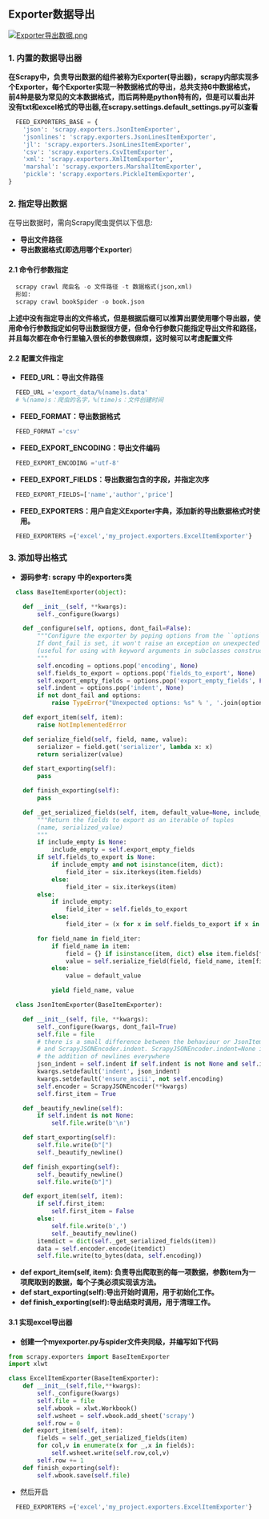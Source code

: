 ## Exporter数据导出
[![Exporter导出数据.png](https://i.loli.net/2018/05/02/5ae91e00da77e.png)](https://i.loli.net/2018/05/02/5ae91e00da77e.png)
### 1. 内置的数据导出器
**在Scrapy中，负责导出数据的组件被称为Exporter(导出器)，scrapy内部实现多个Exporter，每个Exporter实现一种数据格式的导出，总共支持6中数据格式，前4种是极为常见的文本数据格式，而后两种是python特有的，但是可以看出并没有txt和excel格式的导出器,在scrapy.settings.default_settings.py可以查看**
```python
  FEED_EXPORTERS_BASE = {
    'json': 'scrapy.exporters.JsonItemExporter',
    'jsonlines': 'scrapy.exporters.JsonLinesItemExporter',
    'jl': 'scrapy.exporters.JsonLinesItemExporter',
    'csv': 'scrapy.exporters.CsvItemExporter',
    'xml': 'scrapy.exporters.XmlItemExporter',
    'marshal': 'scrapy.exporters.MarshalItemExporter',
    'pickle': 'scrapy.exporters.PickleItemExporter',
}
```

### 2. 指定导出数据
在导出数据时，需向Scrapy爬虫提供以下信息:

  - **导出文件路径**
  - **导出数据格式(即选用哪个Exporter**)

  #### 2.1 命令行参数指定
  ```python
    scrapy crawl 爬虫名 -o 文件路径 -t 数据格式(json,xml)
    形如:
    scrapy crawl bookSpider -o book.json
  ```
  **上述中没有指定导出的文件格式，但是根据后缀可以推算出要使用哪个导出器，使用命令行参数指定如何导出数据很方便，但命令行参数只能指定导出文件和路径，并且每次都在命令行里输入很长的参数很麻烦，这时候可以考虑配置文件**

#### 2.2 配置文件指定

- **FEED_URL：导出文件路径**
```python
  FEED_URL ='export_data/%(name)s.data'
  # %(name)s：爬虫的名字，%(time)s：文件创建时间
```
- **FEED_FORMAT：导出数据格式**
```python
  FEED_FORMAT ='csv'
```
- **FEED_EXPORT_ENCODING：导出文件编码**
```python
  FEED_EXPORT_ENCODING ='utf-8'
```
- **FEED_EXPORT_FIELDS：导出数据包含的字段，并指定次序**
```python
  FEED_EXPORT_FIELDS=['name','author','price']
```
- **FEED_EXPORTERS：用户自定义Exporter字典，添加新的导出数据格式时使用。**
```python
  FEED_EXPORTERS ={'excel','my_project.exporters.ExcelItemExporter'}
```
### 3. 添加导出格式
- **源码参考: scrapy 中的exporters类**
```python
  class BaseItemExporter(object):

    def __init__(self, **kwargs):
        self._configure(kwargs)

    def _configure(self, options, dont_fail=False):
        """Configure the exporter by poping options from the ``options`` dict.
        If dont_fail is set, it won't raise an exception on unexpected options
        (useful for using with keyword arguments in subclasses constructors)
        """
        self.encoding = options.pop('encoding', None)
        self.fields_to_export = options.pop('fields_to_export', None)
        self.export_empty_fields = options.pop('export_empty_fields', False)
        self.indent = options.pop('indent', None)
        if not dont_fail and options:
            raise TypeError("Unexpected options: %s" % ', '.join(options.keys()))

    def export_item(self, item):
        raise NotImplementedError

    def serialize_field(self, field, name, value):
        serializer = field.get('serializer', lambda x: x)
        return serializer(value)

    def start_exporting(self):
        pass

    def finish_exporting(self):
        pass

    def _get_serialized_fields(self, item, default_value=None, include_empty=None):
        """Return the fields to export as an iterable of tuples
        (name, serialized_value)
        """
        if include_empty is None:
            include_empty = self.export_empty_fields
        if self.fields_to_export is None:
            if include_empty and not isinstance(item, dict):
                field_iter = six.iterkeys(item.fields)
            else:
                field_iter = six.iterkeys(item)
        else:
            if include_empty:
                field_iter = self.fields_to_export
            else:
                field_iter = (x for x in self.fields_to_export if x in item)

        for field_name in field_iter:
            if field_name in item:
                field = {} if isinstance(item, dict) else item.fields[field_name]
                value = self.serialize_field(field, field_name, item[field_name])
            else:
                value = default_value

            yield field_name, value

  class JsonItemExporter(BaseItemExporter):

    def __init__(self, file, **kwargs):
        self._configure(kwargs, dont_fail=True)
        self.file = file
        # there is a small difference between the behaviour or JsonItemExporter.indent
        # and ScrapyJSONEncoder.indent. ScrapyJSONEncoder.indent=None is needed to prevent
        # the addition of newlines everywhere
        json_indent = self.indent if self.indent is not None and self.indent > 0 else None
        kwargs.setdefault('indent', json_indent)
        kwargs.setdefault('ensure_ascii', not self.encoding)
        self.encoder = ScrapyJSONEncoder(**kwargs)
        self.first_item = True

    def _beautify_newline(self):
        if self.indent is not None:
            self.file.write(b'\n')

    def start_exporting(self):
        self.file.write(b"[")
        self._beautify_newline()

    def finish_exporting(self):
        self._beautify_newline()
        self.file.write(b"]")

    def export_item(self, item):
        if self.first_item:
            self.first_item = False
        else:
            self.file.write(b',')
            self._beautify_newline()
        itemdict = dict(self._get_serialized_fields(item))
        data = self.encoder.encode(itemdict)
        self.file.write(to_bytes(data, self.encoding))
```
- **def export_item(self, item): 负责导出爬取到的每一项数据，参数item为一项爬取到的数据，每个子类必须实现该方法。**
- **def start_exporting(self):导出开始时调用，用于初始化工作。**
- **def finish_exporting(self):导出结束时调用，用于清理工作。**
#### 3.1 实现excel导出器
 - **创建一个myexporter.py与spider文件夹同级，并编写如下代码**
```python
from scrapy.exporters import BaseItemExporter
import xlwt

class ExcelItemExporter(BaseItemExporter):
    def __init__(self,file,**kwargs):
        self._configure(kwargs)
        self.file = file
        self.wbook = xlwt.Workbook()
        self.wsheet = self.wbook.add_sheet('scrapy')
        self.row = 0
    def export_item(self, item):
        fields = self._get_serialized_fields(item)
        for col,v in enumerate(x for _,x in fields):
            self.wsheet.write(self.row,col,v)
        self.row += 1
    def finish_exporting(self):
        self.wbook.save(self.file)
```
- 然后开启
```python
  FEED_EXPORTERS ={'excel','my_project.exporters.ExcelItemExporter'}
```
